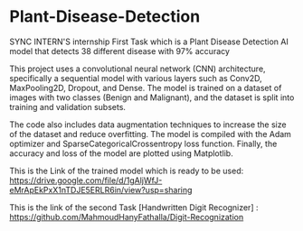 # Plant-Disease-Detection
SYNC INTERN'S internship First Task which is a Plant Disease Detection AI model that detects 38 different disease with 97% accuracy

This project uses a convolutional neural network (CNN) architecture, specifically a sequential model with various layers such as Conv2D, MaxPooling2D, Dropout, and Dense. The model is trained on a dataset of images with two classes (Benign and Malignant), and the dataset is split into training and validation subsets.

The code also includes data augmentation techniques to increase the size of the dataset and reduce overfitting. The model is compiled with the Adam optimizer and SparseCategoricalCrossentropy loss function. Finally, the accuracy and loss of the model are plotted using Matplotlib.

This is the Link of the trained model which is ready to be used: https://drive.google.com/file/d/1gAljWfJ-eMrApEkPxX1nTDJE5ERLR6in/view?usp=sharing

This is the link of the second Task [Handwritten Digit Recognizer] : https://github.com/MahmoudHanyFathalla/Digit-Recognization
